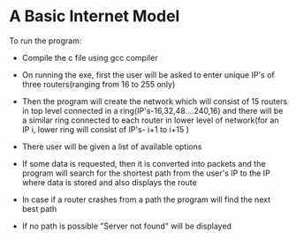 # A Basic Internet Model

To run the program:

- Compile the c file using gcc compiler

- On running the exe, first the user will be asked to enter unique IP's of three routers(ranging from 16 to 255 only)

- Then the program will create the network which will consist of 15 routers in top level connected in a ring(IP's-16,32,48....240,16)
 and there will be a similar ring connected to each router in lower level of network(for an IP i, lower ring will consist of IP's- i+1 to i+15 )

- There user will be given a list of available options

- If some data is requested, then it is converted into packets and the program will search for the shortest path from the user's IP to the IP where data is stored and also displays the route

- In case if a router crashes from a path the program will find the next best path

- If no path is possible "Server not found" will be displayed
